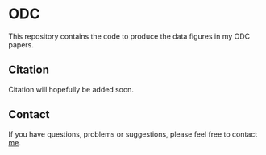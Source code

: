 ODC
===

This repository contains the code to produce the data figures in my ODC papers.

Citation
---
Citation will hopefully be added soon.

Contact
---
If you have questions, problems or suggestions, please feel free to contact [me](mailto:daniel.haenelt@gmail.com).
